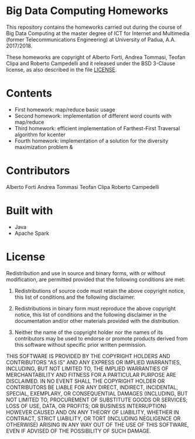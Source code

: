 # Big Data Computing Homeworks
This repository contains the homeworks carried out during the course of Big Data Computing at the master degree of ICT for Internet and Multimedia (former Telecommunications Engineering) at University of Padua, A.A. 2017/2018.

These homeworks are copyright of Alberto Forti, Andrea Tommasi, Teofan Clipa and Roberto Campedelli and it released under the BSD 3-Clause license, as also described in the file [LICENSE](LICENSE).

# Contents
- First homework: map/reduce basic usage
- Second homework: implementation of different word counts with map/reduce
- Third homework: efficient implementation of Farthest-First Traversal algorithm for kcenter
- Fourth homework: implementation of a solution for the diversity maximization problem & 

# Contributors
Alberto Forti
Andrea Tommasi
Teofan Clipa
Roberto Campedelli

# Built with
- Java
- Apache Spark


# License
Redistribution and use in source and binary forms, with or without modification, are permitted provided that the following conditions are met:

1. Redistributions of source code must retain the above copyright notice, this list of conditions and the following disclaimer.

2. Redistributions in binary form must reproduce the above copyright notice, this list of conditions and the following disclaimer in the documentation and/or other materials provided with the distribution.

3. Neither the name of the copyright holder nor the names of its contributors may be used to endorse or promote products derived from this software without specific prior written permission.

THIS SOFTWARE IS PROVIDED BY THE COPYRIGHT HOLDERS AND CONTRIBUTORS "AS IS" AND ANY EXPRESS OR IMPLIED WARRANTIES, INCLUDING, BUT NOT LIMITED TO, THE IMPLIED WARRANTIES OF MERCHANTABILITY AND FITNESS FOR A PARTICULAR PURPOSE ARE DISCLAIMED. IN NO EVENT SHALL THE COPYRIGHT HOLDER OR CONTRIBUTORS BE LIABLE FOR ANY DIRECT, INDIRECT, INCIDENTAL, SPECIAL, EXEMPLARY, OR CONSEQUENTIAL DAMAGES (INCLUDING, BUT NOT LIMITED TO, PROCUREMENT OF SUBSTITUTE GOODS OR SERVICES; LOSS OF USE, DATA, OR PROFITS; OR BUSINESS INTERRUPTION) HOWEVER CAUSED AND ON ANY THEORY OF LIABILITY, WHETHER IN CONTRACT, STRICT LIABILITY, OR TORT (INCLUDING NEGLIGENCE OR OTHERWISE) ARISING IN ANY WAY OUT OF THE USE OF THIS SOFTWARE, EVEN IF ADVISED OF THE POSSIBILITY OF SUCH DAMAGE.